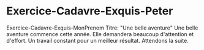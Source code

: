 # Exercice-Cadavre-Exquis-Peter
Exercice-Cadavre-Exquis-MonPrenom
Titre: "Une belle aventure"
Une belle aventure commence cette année.
Elle demandera beaucoup d'attention et d'effort.
Un travail constant pour un meilleur résultat.
Attendons la suite.
